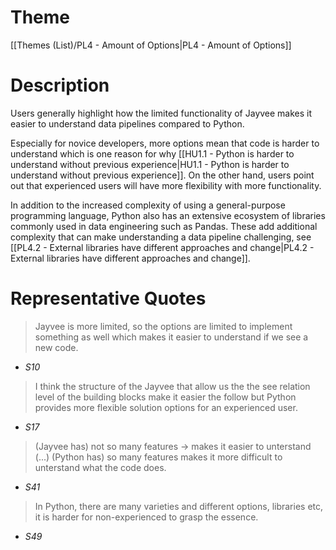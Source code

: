 # Theme

[[Themes (List)/PL4 - Amount of Options|PL4 - Amount of Options]]
# Description

Users generally highlight how the limited functionality of Jayvee makes it easier to understand data pipelines compared to Python.

Especially for novice developers, more options mean that code is harder to understand which is one reason for why [[HU1.1 - Python is harder to understand without previous experience|HU1.1 - Python is harder to understand without previous experience]]. On the other hand, users point out that experienced users will have more flexibility with more functionality.

In addition to the increased complexity of using a general-purpose programming language, Python also has an extensive ecosystem of libraries commonly used in data engineering such as Pandas. These add additional complexity that can make understanding a data pipeline challenging, see [[PL4.2 - External libraries have different approaches and change|PL4.2 - External libraries have different approaches and change]].
# Representative Quotes

> Jayvee is more limited, so the options are limited to implement something as well which makes it easier to understand if we see a new code. 
- *S10*

> I think the structure of the Jayvee that allow us the the see relation level of the building blocks make it easier the follow but Python provides more flexible solution options for an experienced user. 
- *S17*

> (Jayvee has) not so many features -> makes it easier to unterstand (...) (Python has) so many features makes it more difficult to unterstand what the code does. 
- *S41*

> In Python, there are many varieties and different options, libraries etc, it is harder for non-experienced to grasp the essence. 
- *S49*